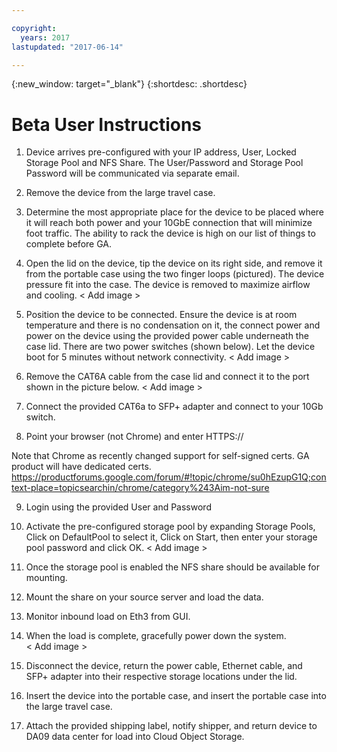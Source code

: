 ```yaml
---

copyright:
  years: 2017
lastupdated: "2017-06-14"

---
```

{:new_window: target="_blank"}
{:shortdesc: .shortdesc}

# Beta User Instructions


1.	Device arrives pre-configured with your IP address, User, Locked Storage Pool and NFS Share.  The User/Password and Storage Pool Password will be communicated via separate email.

2.	Remove the device from the large travel case.

3.	Determine the most appropriate place for the device to be placed where it will reach both power and your 10GbE connection that will minimize foot traffic.  The ability to rack the device is high on our list of things to complete before GA.

4.	Open the lid on the device, tip the device on its right side, and remove it from the portable case using the two finger loops (pictured).  The device pressure fit into the case.  The device is removed to maximize airflow and cooling.
    < Add image >

5.	Position the device to be connected.  Ensure the device is at room temperature and there is no condensation on it, the connect power and power on the device using the provided power cable underneath the case lid.  There are two power switches (shown below). Let the device boot for 5 minutes without network connectivity.
    < Add image >
 
6.	Remove the CAT6A cable from the case lid and connect it to the port shown in the picture below.
    < Add image >

7.	Connect the provided CAT6a to SFP+ adapter and connect to your 10Gb switch.

8.	Point your browser (not Chrome) and enter HTTPS://<youreth3ip>  

Note that Chrome as recently changed support for self-signed certs.  GA product will have dedicated certs. https://productforums.google.com/forum/#!topic/chrome/su0hEzupG1Q;context-place=topicsearchin/chrome/category%243Aim-not-sure

9.	Login using the provided User and Password

10.	Activate the pre-configured storage pool by expanding Storage Pools, Click on DefaultPool to select it, Click on Start, then enter your storage pool password and click OK. 
    < Add image >

11.	Once the storage pool is enabled the NFS share should be available for mounting.

12.	Mount the share on your source server and load the data.

13.	Monitor inbound load on Eth3 from GUI.

14.	When the load is complete, gracefully power down the system.  
    < Add image >
 
15.	Disconnect the device, return the power cable, Ethernet cable, and SFP+ adapter into their respective storage locations under the lid.  

16.	Insert the device into the portable case, and insert the portable case into the large travel case.

17.	Attach the provided shipping label, notify shipper, and return device to DA09 data center for load into Cloud Object Storage.
